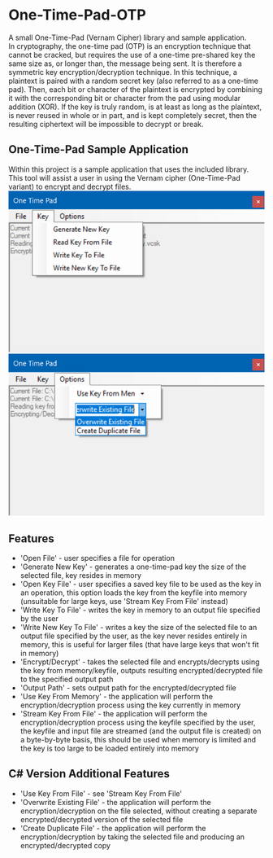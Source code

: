 # One-Time-Pad-OTP
A small One-Time-Pad (Vernam Cipher) library and sample application.  
In cryptography, the one-time pad (OTP) is an encryption technique that cannot be cracked, but requires the use of a one-time pre-shared key the same size as, or longer than, the message being sent.
It is therefore a symmetric key encryption/decryption technique.
In this technique, a plaintext is paired with a random secret key (also referred to as a one-time pad). Then, each bit or character of the plaintext is encrypted by combining it with the corresponding bit or character from the pad using modular addition (XOR). If the key is truly random, is at least as long as the plaintext, is never reused in whole or in part, and is kept completely secret, then the resulting ciphertext will be impossible to decrypt or break.
## One-Time-Pad Sample Application ##
Within this project is a sample application that uses the included library. This tool will assist a user in using the Vernam cipher (One-Time-Pad variant) to encrypt and decrypt files.
![alt text](https://github.com/OliverBathurst/One-Time-Pad-OTP/blob/master/CSharp%20version/CSharp1.PNG)
![alt text](https://github.com/OliverBathurst/One-Time-Pad-OTP/blob/master/CSharp%20version/CSharp2.PNG)
## Features ##
* 'Open File' - user specifies a file for operation
* 'Generate New Key' - generates a one-time-pad key the size of the selected file, key resides in memory
* 'Open Key File' - user specifies a saved key file to be used as the key in an operation, this option loads the key from the keyfile into memory (unsuitable for large keys, use 'Stream Key From File' instead)
* 'Write Key To File' - writes the key in memory to an output file specified by the user
* 'Write New Key To File' - writes a key the size of the selected file to an output file specified by the user, as the key never resides entirely in memory, this is useful for larger files (that have large keys that won't fit in memory)
* 'Encrypt/Decrypt' - takes the selected file and encrypts/decrypts using the key from memory/keyfile, outputs resulting encrypted/decrypted file to the specified output path
* 'Output Path' - sets output path for the encrypted/decrypted file
* 'Use Key From Memory' - the application will perform the encryption/decryption process using the key currently in memory
* 'Stream Key From File' - the application will perform the encryption/decryption process using the keyfile specified by the user, the keyfile and input file are streamed (and the output file is created) on a byte-by-byte basis, this should be used when memory is limited and the key is too large to be loaded entirely into memory
## C# Version Additional Features ##
* 'Use Key From File' - see 'Stream Key From File'
* 'Overwrite Existing File' - the application will perform the encryption/decryption on the file selected, without creating a separate encrypted/decrypted version of the selected file
* 'Create Duplicate File' - the application will perform the encryption/decryption by taking the selected file and producing an encrypted/decrypted copy

